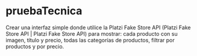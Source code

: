 # pruebaTecnica
Crear una interfaz simple donde utilice la Platzi Fake Store API (Platzi Fake Store API | Platzi Fake Store API) para mostrar:  cada producto con su imagen, título y precio, todas las categorías de productos, filtrar por productos y por precio.
